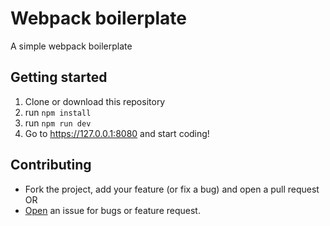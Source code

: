 # Webpack boilerplate

A simple webpack boilerplate

## Getting started

1. Clone or download this repository
2. run `npm install`
3. run `npm run dev`
4. Go to https://127.0.0.1:8080 and start coding!

## Contributing

- Fork the project, add your feature (or fix a bug) and open a pull request OR
- [Open](https://github.com/bernardodestefano/webpack-boilerplate/issues/new) an issue for bugs or feature request.
